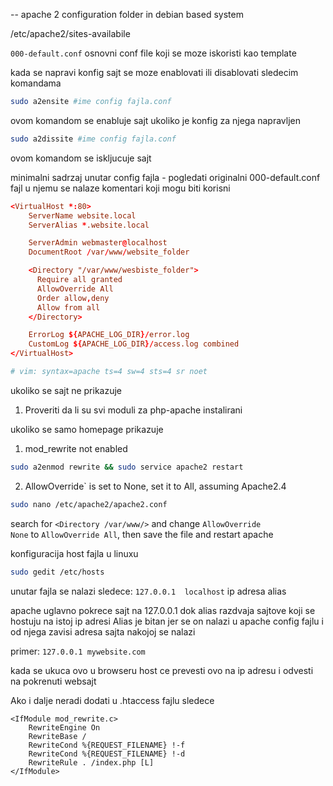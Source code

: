 -- apache 2 configuration folder in debian based system

/etc/apache2/sites-availabile

`000-default.conf` osnovni conf file koji se moze iskoristi kao template 

kada se napravi konfig sajt se moze enablovati ili disablovati sledecim komandama

```bash
sudo a2ensite #ime config fajla.conf
```
ovom komandom  se enabluje sajt  ukoliko je konfig za njega napravljen

```bash
sudo a2dissite #ime config fajla.conf
```
ovom komandom se iskljucuje sajt

minimalni sadrzaj unutar config fajla  - pogledati originalni 000-default.conf fajl u njemu se nalaze komentari koji mogu biti korisni
```conf
<VirtualHost *:80>
	ServerName website.local
	ServerAlias *.website.local

	ServerAdmin webmaster@localhost
	DocumentRoot /var/www/website_folder

  	<Directory "/var/www/wesbiste_folder">
   	  Require all granted
   	  AllowOverride All
   	  Order allow,deny
 	  Allow from all
	</Directory>

	ErrorLog ${APACHE_LOG_DIR}/error.log
	CustomLog ${APACHE_LOG_DIR}/access.log combined
</VirtualHost>

# vim: syntax=apache ts=4 sw=4 sts=4 sr noet
```

ukoliko se sajt ne prikazuje 
1. Proveriti da li su svi moduli za php-apache instalirani

ukoliko se samo homepage prikazuje

1. mod_rewrite not enabled
```bash
sudo a2enmod rewrite && sudo service apache2 restart
```

2.  AllowOverride` is set to None, set it to All, assuming Apache2.4
```bash
sudo nano /etc/apache2/apache2.conf
```

search for `<Directory /var/www/>` and change `AllowOverride None` to `AllowOverride All`, then save the file and restart apache


konfiguracija host fajla u linuxu

```bash
sudo gedit /etc/hosts
```

unutar fajla se nalazi sledece:
`127.0.0.1	localhost`
ip adresa         alias

apache uglavno pokrece sajt na 127.0.0.1 dok alias razdvaja sajtove koji se hostuju na istoj ip adresi
Alias je bitan jer se on nalazi u apache config fajlu  i od njega zavisi adresa sajta nakojoj se nalazi

primer:
`127.0.0.1 mywebsite.com`

kada se ukuca ovo u browseru  host ce prevesti ovo na ip adresu i odvesti na pokrenuti websajt

Ako i dalje neradi dodati u .htaccess fajlu sledece

```htaccess
<IfModule mod_rewrite.c>
    RewriteEngine On
    RewriteBase /
    RewriteCond %{REQUEST_FILENAME} !-f
    RewriteCond %{REQUEST_FILENAME} !-d
    RewriteRule . /index.php [L]
</IfModule>
```
